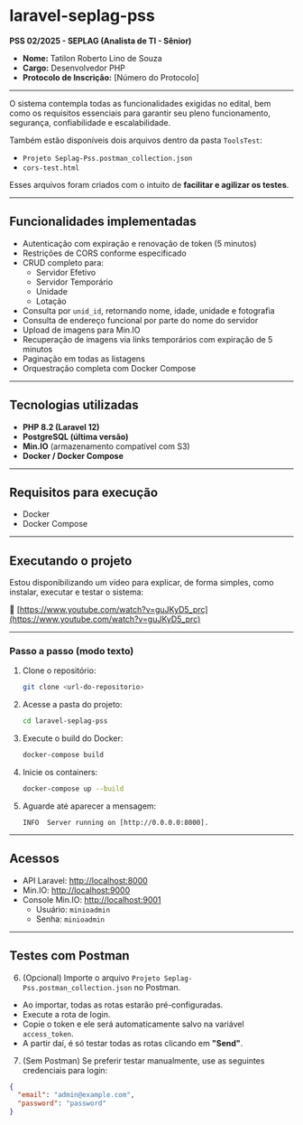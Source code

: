 # laravel-seplag-pss

**PSS 02/2025 - SEPLAG (Analista de TI - Sênior)**

- **Nome:** Tatilon Roberto Lino de Souza  
- **Cargo:** Desenvolvedor PHP  
- **Protocolo de Inscrição:** [Número do Protocolo]

---

O sistema contempla todas as funcionalidades exigidas no edital, bem como os requisitos essenciais para garantir seu pleno funcionamento, segurança, confiabilidade e escalabilidade.

Também estão disponíveis dois arquivos dentro da pasta `ToolsTest`:

- `Projeto Seplag-Pss.postman_collection.json`
- `cors-test.html`

Esses arquivos foram criados com o intuito de **facilitar e agilizar os testes**.

---

## Funcionalidades implementadas

- Autenticação com expiração e renovação de token (5 minutos)
- Restrições de CORS conforme especificado
- CRUD completo para:
  - Servidor Efetivo
  - Servidor Temporário
  - Unidade
  - Lotação
- Consulta por `unid_id`, retornando nome, idade, unidade e fotografia
- Consulta de endereço funcional por parte do nome do servidor
- Upload de imagens para Min.IO
- Recuperação de imagens via links temporários com expiração de 5 minutos
- Paginação em todas as listagens
- Orquestração completa com Docker Compose

---

## Tecnologias utilizadas

- **PHP 8.2 (Laravel 12)**
- **PostgreSQL (última versão)**
- **Min.IO** (armazenamento compatível com S3)
- **Docker / Docker Compose**

---

## Requisitos para execução

- Docker
- Docker Compose

---

## Executando o projeto

Estou disponibilizando um vídeo para explicar, de forma simples, como instalar, executar e testar o sistema:

🔗 [https://www.youtube.com/watch?v=guJKyD5_prc](https://www.youtube.com/watch?v=guJKyD5_prc)

---

### Passo a passo (modo texto)

1. Clone o repositório:
    ```bash
    git clone <url-do-repositorio>
    ```

2. Acesse a pasta do projeto:
    ```bash
    cd laravel-seplag-pss
    ```

3. Execute o build do Docker:
    ```bash
    docker-compose build
    ```

4. Inicie os containers:
    ```bash
    docker-compose up --build
    ```

5. Aguarde até aparecer a mensagem:
    ```
    INFO  Server running on [http://0.0.0.0:8000].
    ```

---

## Acessos

- API Laravel: [http://localhost:8000](http://localhost:8000)  
- Min.IO: [http://localhost:9000](http://localhost:9000)  
- Console Min.IO: [http://localhost:9001](http://localhost:9001)  
  - Usuário: `minioadmin`  
  - Senha: `minioadmin`

---

## Testes com Postman

6. (Opcional) Importe o arquivo `Projeto Seplag-Pss.postman_collection.json` no Postman.

- Ao importar, todas as rotas estarão pré-configuradas.
- Execute a rota de login.
- Copie o token e ele será automaticamente salvo na variável `access_token`.
- A partir daí, é só testar todas as rotas clicando em **"Send"**.

7. (Sem Postman) Se preferir testar manualmente, use as seguintes credenciais para login:

```json
{
  "email": "admin@example.com",
  "password": "password"
}
